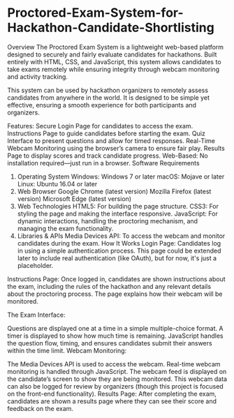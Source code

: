 # Proctored-Exam-System-for-Hackathon-Candidate-Shortlisting
Overview
The Proctored Exam System is a lightweight web-based platform designed to securely and fairly evaluate candidates for hackathons. Built entirely with HTML, CSS, and JavaScript, this system allows candidates to take exams remotely while ensuring integrity through webcam monitoring and activity tracking.

This system can be used by hackathon organizers to remotely assess candidates from anywhere in the world. It is designed to be simple yet effective, ensuring a smooth experience for both participants and organizers.

Features:
Secure Login Page for candidates to access the exam.
Instructions Page to guide candidates before starting the exam.
Quiz Interface to present questions and allow for timed responses.
Real-Time Webcam Monitoring using the browser’s camera to ensure fair play.
Results Page to display scores and track candidate progress.
Web-Based: No installation required—just run in a browser.
Software Requirements
1. Operating System
Windows: Windows 7 or later
macOS: Mojave or later
Linux: Ubuntu 16.04 or later
2. Web Browser
Google Chrome (latest version)
Mozilla Firefox (latest version)
Microsoft Edge (latest version)
3. Web Technologies
HTML5: For building the page structure.
CSS3: For styling the page and making the interface responsive.
JavaScript: For dynamic interactions, handling the proctoring mechanism, and managing the exam functionality.
4. Libraries & APIs
Media Devices API: To access the webcam and monitor candidates during the exam.
How It Works
Login Page: Candidates log in using a simple authentication process. This page could be extended later to include real authentication (like OAuth), but for now, it's just a placeholder.

Instructions Page: Once logged in, candidates are shown instructions about the exam, including the rules of the hackathon and any relevant details about the proctoring process. The page explains how their webcam will be monitored.

The Exam Interface:

Questions are displayed one at a time in a simple multiple-choice format.
A timer is displayed to show how much time is remaining.
JavaScript handles the question flow, timing, and ensures candidates submit their answers within the time limit.
Webcam Monitoring:

The Media Devices API is used to access the webcam.
Real-time webcam monitoring is handled through JavaScript. The webcam feed is displayed on the candidate’s screen to show they are being monitored.
This webcam data can also be logged for review by organizers (though this project is focused on the front-end functionality).
Results Page: After completing the exam, candidates are shown a results page where they can see their score and feedback on the exam.
